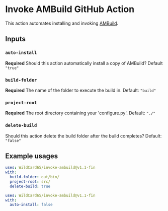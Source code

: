 # Invoke AMBuild GitHub Action

This action automates installing and invoking [AMBuild](https://github.com/alliedmodders/ambuild).

## Inputs

### `auto-install`

**Required** Should this action automatically install a copy of AMBuild? Default `"true"`

### `build-folder`

**Required** The name of the folder to execute the build in. Default: `"build"`

### `project-root`

**Required** The root directory containing your 'configure.py'. Default: `"./"`

### `delete-build`

Should this action delete the build folder after the build completes? Default: `"false"`

## Example usages

```yaml
uses: WildCard65/invoke-ambuild@v1.1-fin
with:
  build-folder: out/bin/
  project-root: src/
  delete-build: true
```

```yaml
uses: WildCard65/invoke-ambuild@v1.1-fin
with:
  auto-install: false
```
